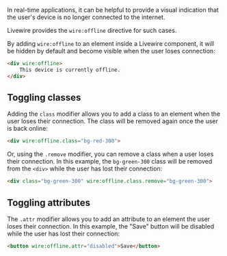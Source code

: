 In real-time applications, it can be helpful to provide a visual indication that the user's device is no longer connected to the internet.

Livewire provides the `wire:offline` directive for such cases.

By adding `wire:offline` to an element inside a Livewire component, it will be hidden by default and become visible when the user loses connection:

```html
<div wire:offline>
    This device is currently offline.    
</div>
```

## Toggling classes

Adding the `class` modifier allows you to add a class to an element when the user loses their connection. The class will be removed again once the user is back online:

```html
<div wire:offline.class="bg-red-300">
```

Or, using the `.remove` modifier, you can remove a class when a user loses their connection. In this example, the `bg-green-300` class will be removed from the `<div>` while the user has lost their connection:

```html
<div class="bg-green-300" wire:offline.class.remove="bg-green-300">
```

## Toggling attributes

The `.attr` modifier allows you to add an attribute to an element the user loses their connection. In this example, the "Save" button will be disabled while the user has lost their connection:

```html
<button wire:offline.attr="disabled">Save</button>
```

